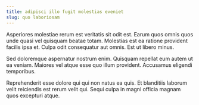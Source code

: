 ```yaml
---
title: adipisci illo fugit molestias eveniet
slug: quo laboriosam
---
```


Asperiores molestiae rerum est veritatis sit odit est. Earum quos omnis quos unde quasi vel quisquam beatae totam. Molestias est ea ratione provident facilis ipsa et. Culpa odit consequatur aut omnis. Est ut libero minus.

Sed doloremque aspernatur nostrum enim. Quisquam repellat eum autem ut ea veniam. Maiores vel atque esse quo illum provident. Accusamus eligendi temporibus.

Reprehenderit esse dolore qui qui non natus ea quis. Et blanditiis laborum velit reiciendis est rerum velit qui. Sequi culpa in magni officia magnam quos excepturi atque.
